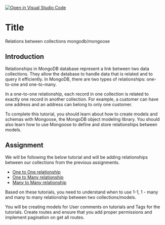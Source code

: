 [![Open in Visual Studio Code](https://classroom.github.com/assets/open-in-vscode-718a45dd9cf7e7f842a935f5ebbe5719a5e09af4491e668f4dbf3b35d5cca122.svg)](https://classroom.github.com/online_ide?assignment_repo_id=11239881&assignment_repo_type=AssignmentRepo)
# Title
Relations between collections mongodb/mongoose

## Introduction

Relationships in MongoDB database represent a link between two data collections. They allow the database to handle data that is related and to query it efficiently. In MongoDB, there are two types of relationships: one-to-one and one-to-many.

In a one-to-one relationship, each record in one collection is related to exactly one record in another collection. For example, a customer can have one address and an address can belong to only one customer.

To complete this tutorial, you should learn about how to create models and schemas with Mongoose, the MongoDB object modeling library. You should also learn how to use Mongoose to define and store relationships between models.


## Assignment

We will be following the below tutorial and will be adding relationships between our collections from the previous assignments.

- [One to One relationship](https://www.bezkoder.com/mongoose-one-to-one-relationship-example/)
- [One to Many relationship](https://www.bezkoder.com/mongoose-one-to-many-relationship/)
- [Many to Many relationship](https://www.bezkoder.com/mongodb-many-to-many-mongoose/)

Based on these tutorials, you need to understand when to use 1-1, 1 - many and many to many relationship between two collections/models.

You will be creating models for User comments on tutorials and Tags for the tutorials. 
Create routes and ensure that you add proper permissions and implement pagination on get all routes.

